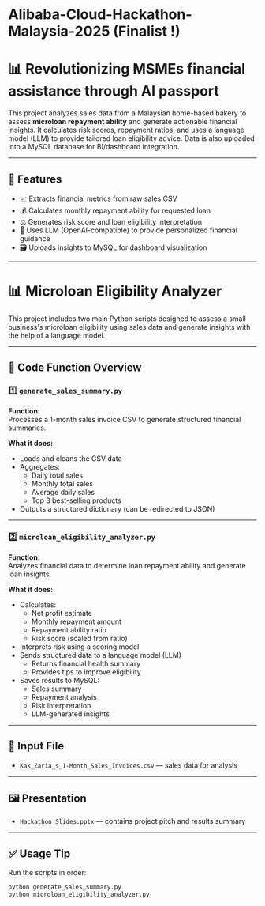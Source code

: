 # Alibaba-Cloud-Hackathon-Malaysia-2025 (Finalist !) 
# 📊 Revolutionizing MSMEs financial assistance through AI passport

This project analyzes sales data from a Malaysian home-based bakery to assess **microloan repayment ability** and generate actionable financial insights. It calculates risk scores, repayment ratios, and uses a language model (LLM) to provide tailored loan eligibility advice. Data is also uploaded into a MySQL database for BI/dashboard integration.

---

## 🚀 Features

- 📈 Extracts financial metrics from raw sales CSV
- 💰 Calculates monthly repayment ability for requested loan
- ⚖️ Generates risk score and loan eligibility interpretation
- 🧠 Uses LLM (OpenAI-compatible) to provide personalized financial guidance
- 🗃️ Uploads insights to MySQL for dashboard visualization

---
# 📊 Microloan Eligibility Analyzer

This project includes two main Python scripts designed to assess a small business's microloan eligibility using sales data and generate insights with the help of a language model.

---

## 🔧 Code Function Overview

### 1️⃣ `generate_sales_summary.py`

**Function**:  
Processes a 1-month sales invoice CSV to generate structured financial summaries.

**What it does:**
- Loads and cleans the CSV data
- Aggregates:
  - Daily total sales
  - Monthly total sales
  - Average daily sales
  - Top 3 best-selling products
- Outputs a structured dictionary (can be redirected to JSON)

---

### 2️⃣ `microloan_eligibility_analyzer.py`

**Function**:  
Analyzes financial data to determine loan repayment ability and generate loan insights.

**What it does:**
- Calculates:
  - Net profit estimate
  - Monthly repayment amount
  - Repayment ability ratio
  - Risk score (scaled from ratio)
- Interprets risk using a scoring model
- Sends structured data to a language model (LLM)
  - Returns financial health summary
  - Provides tips to improve eligibility
- Saves results to MySQL:
  - Sales summary
  - Repayment analysis
  - Risk interpretation
  - LLM-generated insights

---

## 🧾 Input File

- `Kak_Zaria_s_1-Month_Sales_Invoices.csv` — sales data for analysis

---

## 🖼️ Presentation

- `Hackathon Slides.pptx` — contains project pitch and results summary

---

## ✅ Usage Tip

Run the scripts in order:

```bash
python generate_sales_summary.py
python microloan_eligibility_analyzer.py

